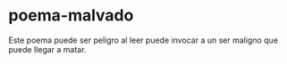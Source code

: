# poema-malvado
Este poema puede ser peligro al leer puede invocar a un ser maligno que puede llegar a matar.
